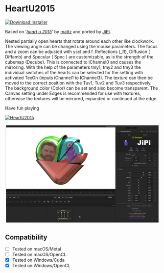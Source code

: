 # HeartU2015
[![Download Installer](https://img.shields.io/static/v1?label=Download&message=HeartU2015-Installer.lua&color=blue)](https://github.com/nmbr73/Shadertoys/releases/download/V1.1/HeartU2015-Installer.lua "Installer")

Based on '_[heart u 2015](https://www.shadertoy.com/view/lts3RX)_' by [mattz](https://www.shadertoy.com/user/mattz) and ported by [JiPi](../../Site/Profiles/JiPi.md).

Nested partially open hearts that rotate around each other like clockwork.
The viewing angle can be changed using the mouse parameters.
The focus and a zoom can be adjusted with yscl and f.
Reflections (_R), Diffusion ( Diffamb) and Specular ( Spec ) are customizable, as is the strength of the cubemap (Decube). This is connected to iChannel0 and causes the mirroring.
With the help of the parameters tmy1, tmy2 and tmy3 the individual switches of the hearts can be selected for the setting with activated TexOn (inputs iChannel1 to IChannel3). The texture can then be moved to the correct position with the Tuv1, Tuv2 and Tuv3 respectively. The background color (Color) can be set and also become transparent. The Canvas setting under Edges is recommended for use with textures, otherwise the textures will be mirrored, expanded or continued at the edge.

Have fun playing


[![HeartU2015](https://user-images.githubusercontent.com/78935215/199003640-74bd4e63-31d1-47ce-91ae-b156845575c6.gif)](HeartU2015.fuse)

[![Thumbnail](HeartU2015.png)](https://www.shadertoy.com/view/lts3RX "View on Shadertoy.com")


## Compatibility
- [ ] Tested on macOS/Metal
- [ ] Tested on macOS/OpenCL
- [x] Tested on Windows/Cuda
- [x] Tested on Windows/OpenCL
